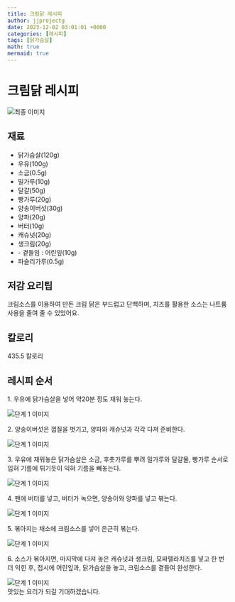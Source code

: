 ```yaml
---
title: 크림닭 레시피
author: jjprojectg
date: 2023-12-02 03:01:01 +0000
categories: [레시피]
tags: [닭가슴살]
math: true
mermaid: true
---
```

<meta name="og:type" content="website"/>
<meta charset="UTF-8"/>
<div class="header">
  <h1>크림닭 레시피</h1>
</div>

<div class="container my-4">
  <div class="row">
    <div class="col-12 col-md-6">
      <div class="recipe-image">
        <img src="http://www.foodsafetykorea.go.kr/uploadimg/cook/10_00435_2.png" class="step-image" alt="최종 이미지"/>
      </div>
    </div>
    <div class="col-12 col-md-6">
      <div class="ingredients">
        <h2>재료</h2>
        <ul class="card">
          <li> 닭가슴살(120g) </li>
          <li>  우유(100g) </li>
          <li>  소금(0.5g) </li>
          <li> 밀가루(10g) </li>
          <li>  달걀(50g) </li>
          <li>  빵가루(20g) </li>
          <li> 양송이버섯(30g) </li>
          <li>  양파(20g) </li>
          <li>  버터(10g) </li>
          <li> 캐슈넛(20g) </li>
          <li>  생크림(20g) </li>
          <li> - 곁들임 : 어린잎(10g) </li>
          <li>  파슬리가루(0.5g) </li>
</ul>
      </div>
    </div>
    <div class="col-12 col-md-6">
      <div class="ingredients">
        <h2>저감 요리팁</h2>
        <div class="card"> 
          <p>
            크림소스를 이용하여 만든 크림 닭은 부드럽고 단백하며, 치즈를 활용한 소스는 나트륨 사용을 줄여 줄 수 있었어요.
          </p>
        </div>
      </div>
      <div class="ingredients">
        <h2>칼로리</h2>
        <div class="card"> 
          <p>
            435.5 칼로리
          </p>
        </div>
      </div>
    </div>
  </div>

  <h2 class="my-4">레시피 순서</h2>
  <div class="card recipe-card">
    <div class="card-body recipe-step">
      <p class="card-text step-description">1. 우유에 닭가슴살을 넣어 약20분 정도
재워 놓는다.</p>
      <img src="http://www.foodsafetykorea.go.kr/uploadimg/cook/20_00435_1.png" alt="단계 1 이미지" class="step-image"/>
    </div>
  </div>
  <div class="card recipe-card">
    <div class="card-body recipe-step">
      <p class="card-text step-description">2. 양송이버섯은 껍질을 벗기고, 양파와
캐슈넛과 각각 다져 준비한다.</p>
      <img src="http://www.foodsafetykorea.go.kr/uploadimg/cook/20_00435_2.png" alt="단계 1 이미지" class="step-image"/>
    </div>
  </div>
  <div class="card recipe-card">
    <div class="card-body recipe-step">
      <p class="card-text step-description">3. 우유에 재워놓은 닭가슴살은 소금,
후춧가루를 뿌려 밀가루와 달걀물,
빵가루 순서로 입혀 기름에 튀기듯이
익혀 기름을 빼놓는다.</p>
      <img src="http://www.foodsafetykorea.go.kr/uploadimg/cook/20_00435_3.png" alt="단계 1 이미지" class="step-image"/>
    </div>
  </div>
  <div class="card recipe-card">
    <div class="card-body recipe-step">
      <p class="card-text step-description">4. 팬에 버터를 넣고, 버터가 녹으면,
양송이와 양파를 넣고 볶는다.</p>
      <img src="http://www.foodsafetykorea.go.kr/uploadimg/cook/20_00435_4.png" alt="단계 1 이미지" class="step-image"/>
    </div>
  </div>
  <div class="card recipe-card">
    <div class="card-body recipe-step">
      <p class="card-text step-description">5. 볶아지는 채소에 크림소스를 넣어
은근히 볶는다.</p>
      <img src="http://www.foodsafetykorea.go.kr/uploadimg/cook/20_00435_5.png" alt="단계 1 이미지" class="step-image"/>
    </div>
  </div>
  <div class="card recipe-card">
    <div class="card-body recipe-step">
      <p class="card-text step-description">6. 소스가 볶아지면, 마지막에 다져 놓은
캐슈넛과 생크림, 모짜렐라치즈를
넣고 한 번 더 익힌 후, 접시에 어린잎과,
닭가슴살을 놓고, 크림소스를 곁들여
완성한다.</p>
      <img src="http://www.foodsafetykorea.go.kr/uploadimg/cook/20_00435_6.png" alt="단계 1 이미지" class="step-image"/>
    </div>
  </div>

</div>
맛있는 요리가 되길 기대하겠습니다.
